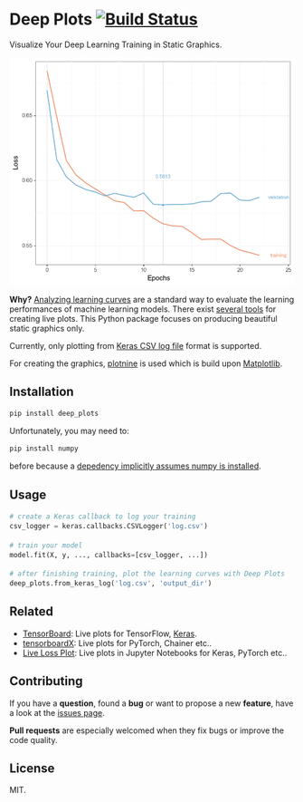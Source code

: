 # Deep Plots [![Build Status](https://travis-ci.com/jfilter/deep-plots.svg?branch=master)](https://travis-ci.com/jfilter/deep-plots)

Visualize Your Deep Learning Training in Static Graphics.

<div align="center">
  <img src="demo/loss.png" alt="Plot Loss">
</div>

**Why?** [Analyzing learning curves](https://www.coursera.org/lecture/machine-learning/learning-curves-Kont7) are a standard way to evaluate the learning performances of machine learning models. There exist [several tools](#Related) for creating live plots. This Python package focuses on producing beautiful static graphics only.

Currently, only plotting from [Keras CSV log file](https://keras.io/callbacks/#csvlogger) format is supported.

For creating the graphics, [plotnine](https://github.com/has2k1/plotnine) is used which is build upon [Matplotlib](https://matplotlib.org/).

## Installation

```bash
pip install deep_plots
```

Unfortunately, you may need to:

```bash
pip install numpy
```

before because a [depedency implicitly assumes numpy is installed](https://github.com/statsmodels/statsmodels/issues/3207).

## Usage

```python
# create a Keras callback to log your training
csv_logger = keras.callbacks.CSVLogger('log.csv')

# train your model
model.fit(X, y, ..., callbacks=[csv_logger, ...])

# after finishing training, plot the learning curves with Deep Plots
deep_plots.from_keras_log('log.csv', 'output_dir')
```

## Related

-   [TensorBoard](https://github.com/tensorflow/tensorboard): Live plots for TensorFlow, [Keras](https://keras.io/callbacks/#tensorboard).
-   [tensorboardX](https://github.com/lanpa/tensorboardX): Live plots for PyTorch, Chainer etc..
-   [Live Loss Plot](https://github.com/stared/livelossplot): Live plots in Jupyter Notebooks for Keras, PyTorch etc..

## Contributing

If you have a **question**, found a **bug** or want to propose a new **feature**, have a look at the [issues page](https://github.com/jfilter/deep-plots/issues).

**Pull requests** are especially welcomed when they fix bugs or improve the code quality.

## License

MIT.
